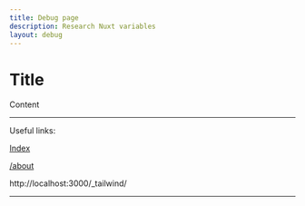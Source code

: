 ```yaml
---
title: Debug page
description: Research Nuxt variables
layout: debug
---
```


# Title

Content

---

Useful links:

[Index](/)

[/about](/about)

http://localhost:3000/_tailwind/

---
